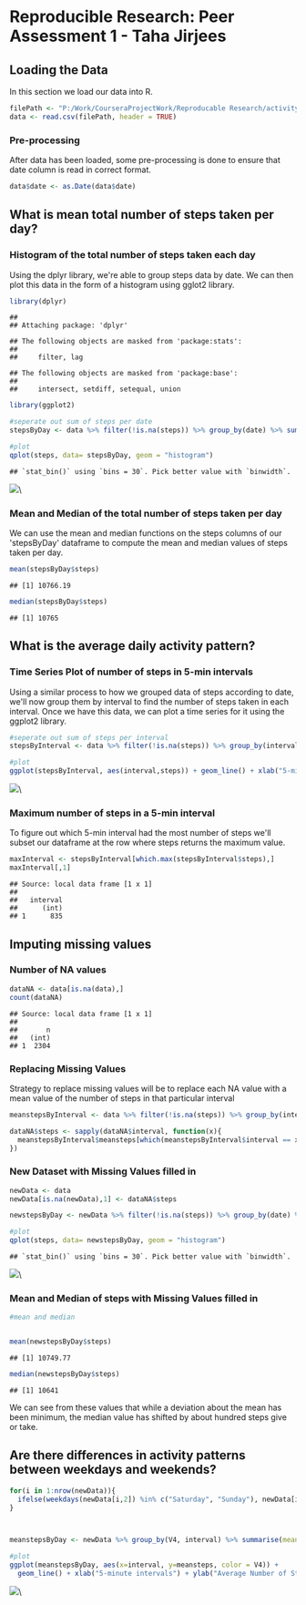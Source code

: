 # Reproducible Research: Peer Assessment 1 - Taha Jirjees


## Loading the Data
In this section we load our data into R. 

```r
filePath <- "P:/Work/CourseraProjectWork/Reproducable Research/activity.csv"
data <- read.csv(filePath, header = TRUE)
```

### Pre-processing
After data has been loaded, some pre-processing is done to ensure that date column is read in correct format. 

```r
data$date <- as.Date(data$date)
```

## What is mean total number of steps taken per day?
### Histogram of the total number of steps taken each day
Using the dplyr library, we're able to group steps data by date. We can then plot this data in the form of a histogram using gglot2 library. 

```r
library(dplyr)
```

```
## 
## Attaching package: 'dplyr'
```

```
## The following objects are masked from 'package:stats':
## 
##     filter, lag
```

```
## The following objects are masked from 'package:base':
## 
##     intersect, setdiff, setequal, union
```

```r
library(ggplot2)

#seperate out sum of steps per date
stepsByDay <- data %>% filter(!is.na(steps)) %>% group_by(date) %>% summarise(steps = sum(steps))

#plot
qplot(steps, data= stepsByDay, geom = "histogram")
```

```
## `stat_bin()` using `bins = 30`. Pick better value with `binwidth`.
```

![](PA1_template_files/figure-html/steps-1.png)\

### Mean and Median of the total number of steps taken per day
We can use the mean and median functions on the steps columns of our 'stepsByDay' dataframe to compute the mean and median values of steps taken per day. 


```r
mean(stepsByDay$steps)
```

```
## [1] 10766.19
```

```r
median(stepsByDay$steps)
```

```
## [1] 10765
```


## What is the average daily activity pattern?
### Time Series Plot of number of steps in 5-min intervals
Using a similar process to how we grouped data of steps according to date, we'll now group them by interval to find the number of steps taken in each interval. Once we have this data, we can plot a time series for it using the ggplot2 library.  

```r
#seperate out sum of steps per interval
stepsByInterval <- data %>% filter(!is.na(steps)) %>% group_by(interval) %>% summarise(steps = sum(steps))

#plot
ggplot(stepsByInterval, aes(interval,steps)) + geom_line() + xlab("5-minute Intervals") + ylab("Average Number of Steps per Day")
```

![](PA1_template_files/figure-html/intervalsteps-1.png)\

### Maximum number of steps in a 5-min interval
To figure out which 5-min interval had the most number of steps we'll subset our dataframe at the row where steps returns the maximum value.

```r
maxInterval <- stepsByInterval[which.max(stepsByInterval$steps),]
maxInterval[,1]
```

```
## Source: local data frame [1 x 1]
## 
##   interval
##      (int)
## 1      835
```


## Imputing missing values
### Number of NA values

```r
dataNA <- data[is.na(data),]
count(dataNA)
```

```
## Source: local data frame [1 x 1]
## 
##       n
##   (int)
## 1  2304
```

### Replacing Missing Values
Strategy to replace missing values will be to replace each NA value with a mean value of the number of steps in that particular interval

```r
meanstepsByInterval <- data %>% filter(!is.na(steps)) %>% group_by(interval) %>% summarise(meansteps = as.integer(mean(steps)))

dataNA$steps <- sapply(dataNA$interval, function(x){
  meanstepsByInterval$meansteps[which(meanstepsByInterval$interval == x)]
})
```

### New Dataset with Missing Values filled in

```r
newData <- data 
newData[is.na(newData),1] <- dataNA$steps

newstepsByDay <- newData %>% filter(!is.na(steps)) %>% group_by(date) %>% summarise(steps = sum(steps))

#plot 
qplot(steps, data= newstepsByDay, geom = "histogram")
```

```
## `stat_bin()` using `bins = 30`. Pick better value with `binwidth`.
```

![](PA1_template_files/figure-html/newDataset-1.png)\


### Mean and Median of steps with Missing Values filled in

```r
#mean and median 


mean(newstepsByDay$steps)
```

```
## [1] 10749.77
```

```r
median(newstepsByDay$steps)
```

```
## [1] 10641
```
We can see from these values that while a deviation about the mean has been minimum, the median value has shifted by about hundred steps give or take. 


## Are there differences in activity patterns between weekdays and weekends?

```r
for(i in 1:nrow(newData)){
  ifelse(weekdays(newData[i,2]) %in% c("Saturday", "Sunday"), newData[i,4] <- "Weekend",newData[i,4] <- "Weekday")
}



meanstepsByDay <- newData %>% group_by(V4, interval) %>% summarise(meansteps = as.integer(mean(steps)))

#plot
ggplot(meanstepsByDay, aes(x=interval, y=meansteps, color = V4)) +
  geom_line() + xlab("5-minute intervals") + ylab("Average Number of Steps for that day") + labs(color = "Weekend/Weekday")
```

![](PA1_template_files/figure-html/weekdays-1.png)\

